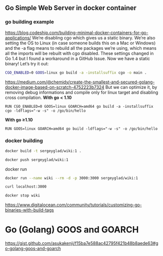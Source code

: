 ## Go Simple Web Server in docker container

### go building example
https://blog.codeship.com/building-minimal-docker-containers-for-go-applications/
We’re disabling cgo which gives us a static binary. We’re also setting the OS to Linux (in case someone builds this on a Mac or Windows) and the -a flag means to rebuild all the packages we’re using, which means all the imports will be rebuilt with cgo disabled. These settings changed in Go 1.4 but I found a workaround in a GitHub Issue. Now we have a static binary! Let’s try it out:

```sh
CGO_ENABLED=0 GOOS=linux go build -a -installsuffix cgo -o main .
```

https://medium.com/@chemidy/create-the-smallest-and-secured-golang-docker-image-based-on-scratch-4752223b7324
But we can optimize it, by removing debug informations and compile only for linux target and disabling cross compilation.
__With go < 1.10__
```
RUN CGO_ENABLED=0 GOOS=linux GOARCH=amd64 go build -a -installsuffix cgo -ldflags="-w -s" -o /go/bin/hello
```
__With go ≥1.10__
```
RUN GOOS=linux GOARCH=amd64 go build -ldflags="-w -s" -o /go/bin/hello
```

### docker building
```sh
docker build -t sergeyglad/wiki:1 .

docker push sergeyglad/wiki:1
```

docker run
```sh
docker run --name wiki --rm -d -p 3000:3000 sergeyglad/wiki:1

curl localhost:3000

docker stop wiki
```

https://www.digitalocean.com/community/tutorials/customizing-go-binaries-with-build-tags

# Go (Golang) GOOS and GOARCH

https://gist.github.com/asukakenji/f15ba7e588ac42795f421b48b8aede63#go-golang-goos-and-goarch
